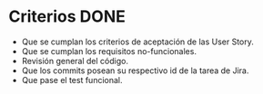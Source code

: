 # Criterios DONE
- Que se cumplan los criterios de aceptación de las User Story.
- Que se cumplan los requisitos no-funcionales.
- Revisión general del código.
- Que los commits posean su respectivo id de la tarea de Jira.
- Que pase el test funcional.

